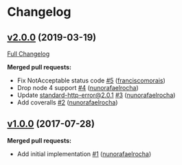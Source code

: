 # Changelog

## [v2.0.0](https://github.com/seegno/easy-http-errors/tree/v2.0.0) (2019-03-19)
[Full Changelog](https://github.com/seegno/easy-http-errors/compare/v1.0.0...v2.0.0)

**Merged pull requests:**

- Fix NotAcceptable status code [\#5](https://github.com/seegno/easy-http-errors/pull/5) ([franciscomorais](https://github.com/franciscomorais))
- Drop node 4 support [\#4](https://github.com/seegno/easy-http-errors/pull/4) ([nunorafaelrocha](https://github.com/nunorafaelrocha))
- Update standard-http-error@2.0.1 [\#3](https://github.com/seegno/easy-http-errors/pull/3) ([nunorafaelrocha](https://github.com/nunorafaelrocha))
- Add coveralls [\#2](https://github.com/seegno/easy-http-errors/pull/2) ([nunorafaelrocha](https://github.com/nunorafaelrocha))

## [v1.0.0](https://github.com/seegno/easy-http-errors/tree/v1.0.0) (2017-07-28)
**Merged pull requests:**

- Add initial implementation [\#1](https://github.com/seegno/easy-http-errors/pull/1) ([nunorafaelrocha](https://github.com/nunorafaelrocha))
